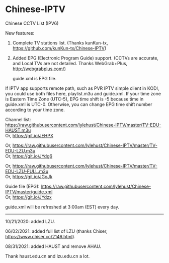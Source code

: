 # Chinese-IPTV

Chinese CCTV List (IPV6)

New features:
1. Complete TV stations list. (Thanks kunKun-tx, https://github.com/kunKun-tx/Chinese-IPTV)
2. Added EPG (Electronic Program Guide) support. (CCTVs are accurate, and Local TVs are not detailed. Thanks
WebGrab+Plus, http://webgrabplus.com/)

   guide.xml is EPG file.

If IPTV app supports remote path, such as PVR IPTV simple client in KODI, you could use both files here, playlist.m3u and
guide.xml. If your time zone is Eastern Time Zone (UTC-5), EPG time shift is -5
because time in guide.xml is UTC-0. Otherwise, you can change EPG time shift number
according to your time zone.

Channel list:  
https://raw.githubusercontent.com/lylehust/Chinese-IPTV/master/TV-EDU-HAUST.m3u  
Or, https://git.io/JEHPX 

Or,
https://raw.githubusercontent.com/lylehust/Chinese-IPTV/master/TV-EDU-LZU.m3u  
Or, https://git.io/JYdg6

Or,
https://raw.githubusercontent.com/lylehust/Chinese-IPTV/master/TV-EDU-LZU-FULL.m3u  
Or, https://git.io/JGoJk

Guide file (EPG):
https://raw.githubusercontent.com/lylehust/Chinese-IPTV/master/guide.xml  
Or, https://git.io/JYdzx

guide.xml will be refreshed at 3:00am (EST) every day.

----------

10/21/2020: added LZU.

06/02/2021: added full list of LZU (thanks Chiser, https://www.chiser.cc/2146.html).

08/31/2021: added HAUST and remove AHAU.

Thank haust.edu.cn and lzu.edu.cn a lot. 
